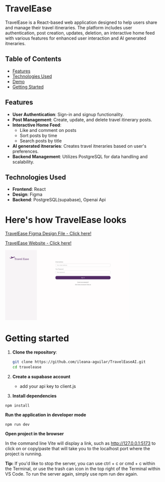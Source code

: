 # TravelEase

TravelEase is a React-based web application designed to help users share and manage their travel itineraries. The platform includes user authentication, post creation, updates, deletion, an interactive home feed with various features for enhanced user interaction and AI generated itneraries.

## Table of Contents
- [Features](#features)
- [Technologies Used](#technologies-used)
- [Demo](#heres-how-travelease-looks)
- [Getting Started](#getting-started)
## Features

- **User Authentication**: Sign-in and signup functionality.
- **Post Management**: Create, update, and delete travel itinerary posts.
- **Interactive Home Feed**: 
  - Like and comment on posts
  - Sort posts by time
  - Search posts by title
- **AI generated itneraries**: Creates travel itneraries based on user's preferences.
- **Backend Management**: Utilizes PostgreSQL for data handling and scalability.

## Technologies Used

- **Frontend**: React
- **Design**: Figma
- **Backend**: PostgreSQL(supabase), Openai Api

# Here's how TravelEase looks
<a href="https://www.figma.com/design/Dr1w7mHOvZfxOw1Dd4RxTo/Untitled?node-id=0-1&t=9emaJbgFH2z1Tw22-1">
  <p> TravelEase Figma Design File - Click here!</p>
</a>

<a href="https://travelease1.netlify.app/">
  <p> TravelEase Website - Click here!</p>
</a>

<a href="https://travelease1.netlify.app/">
    <img src="src/assets/TravelEaseScreenshot.png" width="400">
</a>



# Getting started

1. **Clone the repository**:
   ```bash
   git clone https://github.com/ileana-aguilar/TravelEaseAI.git
   cd travelease

3. **Create a supabase account**
   - add your api key to client.js
   
5. **Install dependencies**
```
npm install
```

**Run the application in developer mode**

```
npm run dev
```

**Open project in the browser**

In the command line Vite will display a link, such as http://127.0.0.1:5173 to click on or copy/paste that will take you to the localhost port where the project is running.

**Tip:** If you'd like to stop the server, you can use ctrl + c or cmd + c within the Terminal, or use the trash can icon in the top right of the Terminal within VS Code. To run the server again, simply use npm run dev again.
